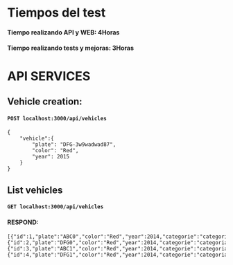 # Tiempos del test

#### Tiempo realizando API y WEB:         4Horas
#### Tiempo realizando tests y mejoras:   3Horas


# API SERVICES

## Vehicle creation:
#### `POST localhost:3000/api/vehicles`

```
{
	"vehicle":{
		"plate": "DFG-3w9wadwad87",
		"color": "Red",
		"year": 2015
	}
}
```
## List vehicles
#### `GET localhost:3000/api/vehicles`
#### RESPOND:
```
[{"id":1,"plate":"ABC0","color":"Red","year":2014,"categorie":"categoria1"},{"id":2,"plate":"DFG0","color":"Red","year":2014,"categorie":"categoria2"},{"id":3,"plate":"ABC1","color":"Red","year":2014,"categorie":"categoria1"},{"id":4,"plate":"DFG1","color":"Red","year":2014,"categorie":"categoria2"}]
```

